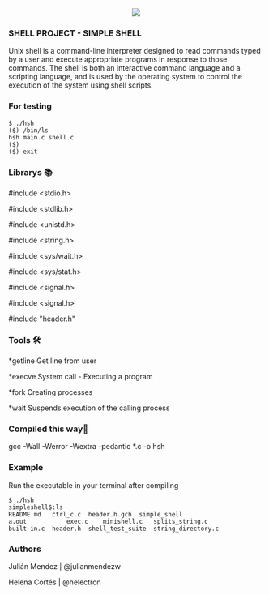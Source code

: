 <div align="center"><img src="https://i.ibb.co/JCppdPB/Monty-mins.jpg"></div>



### SHELL PROJECT - SIMPLE SHELL

Unix shell is a command-line interpreter designed to read commands typed by a user and execute appropriate programs in response to those commands. The shell is both an interactive command language and a scripting language, and is used by the operating system to control the execution of the system using shell scripts.

### For testing

```
$ ./hsh
($) /bin/ls
hsh main.c shell.c
($)
($) exit
```

### Librarys 📚

#include <stdio.h>

#include <stdlib.h>

#include <unistd.h>

#include <string.h>

#include <sys/wait.h>

#include <sys/stat.h>

#include <signal.h>

#include <signal.h>

#include "header.h"


### Tools 🛠️

*getline Get line from user

*execve System call - Executing a program

*fork Creating processes

*wait Suspends execution of the calling process


### Compiled this way🔧

gcc -Wall -Werror -Wextra -pedantic *.c -o hsh

### Example

Run the executable in your terminal after compiling

```
$ ./hsh
simpleshell$:ls
README.md   ctrl_c.c  header.h.gch	simple_shell
a.out	        exec.c    minishell.c	splits_string.c
built-in.c  header.h  shell_test_suite	string_directory.c
```

### Authors

Julián Mendez | @julianmendezw

Helena Cortés | @helectron
